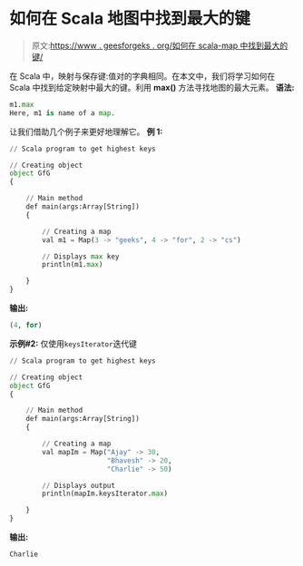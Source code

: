 # 如何在 Scala 地图中找到最大的键

> 原文:[https://www . geesforgeks . org/如何在 scala-map 中找到最大的键/](https://www.geeksforgeeks.org/how-to-find-largest-key-in-scala-map/)

在 Scala 中，映射与保存键:值对的字典相同。在本文中，我们将学习如何在 Scala 中找到给定映射中最大的键。利用 **max()** 方法寻找地图的最大元素。
**语法:**

```py
m1.max 
Here, m1 is name of a map.
```

让我们借助几个例子来更好地理解它。
**例 1:**

```py
// Scala program to get highest keys

// Creating object 
object GfG 
{ 

    // Main method 
    def main(args:Array[String]) 
    { 

        // Creating a map 
        val m1 = Map(3 -> "geeks", 4 -> "for", 2 -> "cs") 

        // Displays max key 
        println(m1.max) 

    } 
} 
```

**输出:**

```py
(4, for)

```

**示例#2:** 仅使用`keysIterator`迭代键

```py
// Scala program to get highest keys

// Creating object 
object GfG 
{ 

    // Main method 
    def main(args:Array[String]) 
    { 

        // Creating a map 
        val mapIm = Map("Ajay" -> 30, 
                        "Bhavesh" -> 20, 
                        "Charlie" -> 50) 

        // Displays output 
        println(mapIm.keysIterator.max) 

    } 
} 
```

**输出:**

```py
Charlie

```